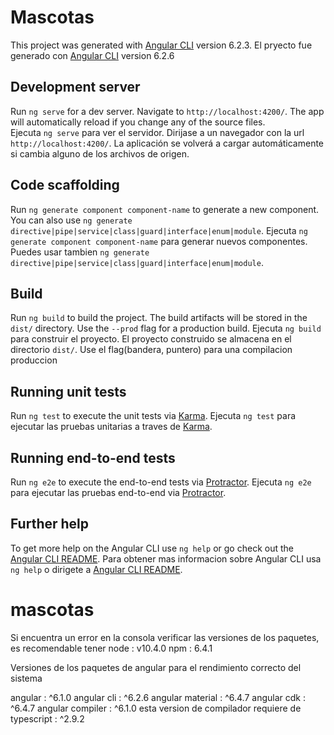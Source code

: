 # Mascotas

This project was generated with [Angular CLI](https://github.com/angular/angular-cli) version 6.2.3.
El pryecto fue generado con [Angular CLI](https://github.com/angular/angular-cli) version 6.2.6

## Development server

Run `ng serve` for a dev server. Navigate to `http://localhost:4200/`. The app will automatically reload if you change any of the source files.<br />
Ejecuta `ng serve` para ver el servidor. Dirijase a un navegador con la url `http://localhost:4200/`. La aplicación se volverá a cargar automáticamente si cambia alguno de los archivos de origen. 

## Code scaffolding

Run `ng generate component component-name` to generate a new component. You can also use `ng generate directive|pipe|service|class|guard|interface|enum|module`.
Ejecuta `ng generate component component-name` para generar nuevos componentes. Puedes usar tambien `ng generate directive|pipe|service|class|guard|interface|enum|module`.

## Build

Run `ng build` to build the project. The build artifacts will be stored in the `dist/` directory. Use the `--prod` flag for a production build.
Ejecuta `ng build` para construir el proyecto. El proyecto construido se almacena en el directorio `dist/`. Use el flag(bandera, puntero) para una compilacion produccion 

## Running unit tests

Run `ng test` to execute the unit tests via [Karma](https://karma-runner.github.io).
Ejecuta `ng test` para ejecutar las pruebas unitarias a traves de  [Karma](https://karma-runner.github.io).

## Running end-to-end tests

Run `ng e2e` to execute the end-to-end tests via [Protractor](http://www.protractortest.org/).
Ejecuta `ng e2e` para ejecutar las pruebas end-to-end via  [Protractor](http://www.protractortest.org/).

## Further help

To get more help on the Angular CLI use `ng help` or go check out the [Angular CLI README](https://github.com/angular/angular-cli/blob/master/README.md).
Para obtener mas informacion sobre Angular CLI usa `ng help` o dirigete a [Angular CLI README](https://github.com/angular/angular-cli/blob/master/README.md).

# mascotas

Si encuentra un error en la consola verificar las versiones de los paquetes, es recomendable tener 
node : v10.4.0
npm : 6.4.1

Versiones de los paquetes de angular para el rendimiento correcto del sistema 

angular : ^6.1.0
angular cli : ^6.2.6
angular material : ^6.4.7
angular cdk : ^6.4.7
angular compiler : ^6.1.0 esta version de compilador requiere de 
typescript : ^2.9.2
